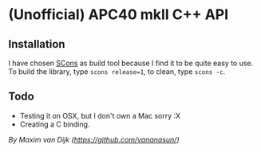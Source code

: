 # (Unofficial) APC40 mkII C++ API

## Installation
I have chosen [SCons](https://scons.org/) as build tool because I find it to be quite easy to use.
To build the library, type `scons release=1`, to clean, type `scons -c`.

## Todo
- Testing it on OSX, but I don\'t own a Mac sorry :X
- Creating a C binding.

*By Maxim van Dijk (https://github.com/vananasun/)*